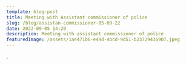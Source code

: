 ```yaml
---
template: blog-post
title: Meeting with Assistant commissioner of police
slug: /blog/assistan-commissioner-05-09-22
date: 2022-09-05 14:20
description: Meeting with assistant commissioner of police
featuredImage: /assets/1ae471b6-e49d-4bcd-9d51-b23729436907.jpeg
---
```

.